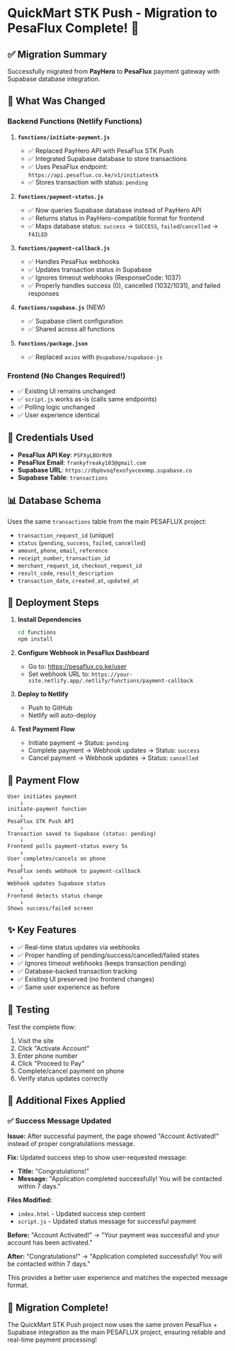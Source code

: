 # QuickMart STK Push - Migration to PesaFlux Complete! 🎉

## ✅ Migration Summary

Successfully migrated from **PayHero** to **PesaFlux** payment gateway with Supabase database integration.

## 🔧 What Was Changed

### Backend Functions (Netlify Functions)

1. **`functions/initiate-payment.js`**
   - ✅ Replaced PayHero API with PesaFlux STK Push
   - ✅ Integrated Supabase database to store transactions
   - ✅ Uses PesaFlux endpoint: `https://api.pesaflux.co.ke/v1/initiatestk`
   - ✅ Stores transaction with status: `pending`

2. **`functions/payment-status.js`**
   - ✅ Now queries Supabase database instead of PayHero API
   - ✅ Returns status in PayHero-compatible format for frontend
   - ✅ Maps database status: `success` → `SUCCESS`, `failed`/`cancelled` → `FAILED`

3. **`functions/payment-callback.js`**
   - ✅ Handles PesaFlux webhooks
   - ✅ Updates transaction status in Supabase
   - ✅ Ignores timeout webhooks (ResponseCode: 1037)
   - ✅ Properly handles success (0), cancelled (1032/1031), and failed responses

4. **`functions/supabase.js`** (NEW)
   - ✅ Supabase client configuration
   - ✅ Shared across all functions

5. **`functions/package.json`**
   - ✅ Replaced `axios` with `@supabase/supabase-js`

### Frontend (No Changes Required!)
- ✅ Existing UI remains unchanged
- ✅ `script.js` works as-is (calls same endpoints)
- ✅ Polling logic unchanged
- ✅ User experience identical

## 🔑 Credentials Used

- **PesaFlux API Key**: `PSFXyLBOrRV9`
- **PesaFlux Email**: `frankyfreaky103@gmail.com`
- **Supabase URL**: `https://dbpbvoqfexofyxcexmmp.supabase.co`
- **Supabase Table**: `transactions`

## 📊 Database Schema

Uses the same `transactions` table from the main PESAFLUX project:
- `transaction_request_id` (unique)
- `status` (`pending`, `success`, `failed`, `cancelled`)
- `amount`, `phone`, `email`, `reference`
- `receipt_number`, `transaction_id`
- `merchant_request_id`, `checkout_request_id`
- `result_code`, `result_description`
- `transaction_date`, `created_at`, `updated_at`

## 🚀 Deployment Steps

1. **Install Dependencies**
   ```bash
   cd functions
   npm install
   ```

2. **Configure Webhook in PesaFlux Dashboard**
   - Go to: https://pesaflux.co.ke/user
   - Set webhook URL to: `https://your-site.netlify.app/.netlify/functions/payment-callback`

3. **Deploy to Netlify**
   - Push to GitHub
   - Netlify will auto-deploy

4. **Test Payment Flow**
   - Initiate payment → Status: `pending`
   - Complete payment → Webhook updates → Status: `success`
   - Cancel payment → Webhook updates → Status: `cancelled`

## 🎯 Payment Flow

```
User initiates payment
    ↓
initiate-payment function
    ↓
PesaFlux STK Push API
    ↓
Transaction saved to Supabase (status: pending)
    ↓
Frontend polls payment-status every 5s
    ↓
User completes/cancels on phone
    ↓
PesaFlux sends webhook to payment-callback
    ↓
Webhook updates Supabase status
    ↓
Frontend detects status change
    ↓
Shows success/failed screen
```

## ✨ Key Features

- ✅ Real-time status updates via webhooks
- ✅ Proper handling of pending/success/cancelled/failed states
- ✅ Ignores timeout webhooks (keeps transaction pending)
- ✅ Database-backed transaction tracking
- ✅ Existing UI preserved (no frontend changes)
- ✅ Same user experience as before

## 🧪 Testing

Test the complete flow:
1. Visit the site
2. Click "Activate Account"
3. Enter phone number
4. Click "Proceed to Pay"
5. Complete/cancel payment on phone
6. Verify status updates correctly

## 📝 Additional Fixes Applied

### ✅ Success Message Updated

**Issue:** After successful payment, the page showed "Account Activated!" instead of proper congratulations message.

**Fix:** Updated success step to show user-requested message:
- **Title:** "Congratulations!"
- **Message:** "Application completed successfully! You will be contacted within 7 days."

**Files Modified:**
- `index.html` - Updated success step content
- `script.js` - Updated status message for successful payment

**Before:** "Account Activated!" → "Your payment was successful and your account has been activated."

**After:** "Congratulations!" → "Application completed successfully! You will be contacted within 7 days."

This provides a better user experience and matches the expected message format.

## 🎉 Migration Complete!

The QuickMart STK Push project now uses the same proven PesaFlux + Supabase integration as the main PESAFLUX project, ensuring reliable and real-time payment processing!
